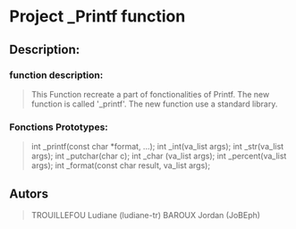 # Project _Printf function

## Description:

### function description:
> This Function recreate a part of fonctionalities of Printf.
> The new function is called '_printf'.
> The new function use a standard library.

### Fonctions Prototypes:

> int _printf(const char *format, ...);
> int _int(va_list args);
> int _str(va_list args);
> int _putchar(char c);
> int _char (va_list args);
> int _percent(va_list args);
> int _format(const char result, va_list args);

## Autors
> TROUILLEFOU Ludiane (ludiane-tr)
> BAROUX Jordan (JoBEph)
